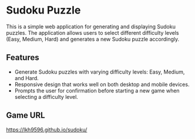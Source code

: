 # Sudoku Puzzle

This is a simple web application for generating and displaying Sudoku puzzles. The application allows users to select different difficulty levels (Easy, Medium, Hard) and generates a new Sudoku puzzle accordingly.

## Features

- Generate Sudoku puzzles with varying difficulty levels: Easy, Medium, and Hard.
- Responsive design that works well on both desktop and mobile devices.
- Prompts the user for confirmation before starting a new game when selecting a difficulty level.

## Game URL 
https://lkh9596.github.io/sudoku/